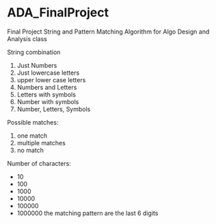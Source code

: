 # ADA_FinalProject
Final Project String and Pattern Matching Algorithm for Algo Design and Analysis class

String combination
1. Just Numbers
2. Just lowercase letters
3. upper lower case letters
4. Numbers and Letters
5. Letters with symbols
6. Number with symbols
7. Number, Letters, Symbols

Possible matches:
1. one match
2. multiple matches
3. no match

Number of characters:
- 10
- 100
- 1000
- 10000
- 100000
- 1000000
the matching pattern are the last 6 digits